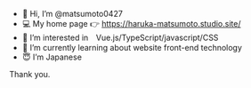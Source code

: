 - 👋 Hi, I’m @matsumoto0427
- 💻 My home page 👉 https://haruka-matsumoto.studio.site/
- 👀 I’m interested in　Vue.js/TypeScript/javascript/CSS
- 🌱 I’m currently learning about website front-end technology
- 😇 I’m Japanese

Thank you.
<!---
matsumoto0427/matsumoto0427 is a ✨ special ✨ repository because its `README.md` (this file) appears on your GitHub profile.
You can click the Preview link to take a look at your changes.
--->
